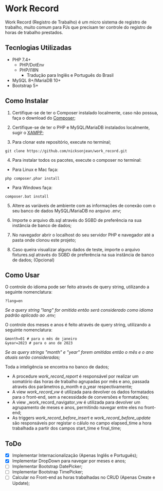 # Work Record

Work Record (Registro de Trabalho) é um micro sistema de registro de trabalho, muito comum para PJs que precisam ter controle do registro de horas de trabalho prestados.

## Tecnlogias Utilizadas

* PHP 7.4+
  * PHP/DotEnv
  * PHP/I18N
    * Tradução para Inglês e Português do Brasil
* MySQL 8+/MariaDB 10+
* Bootstrap 5+

## Como Instalar

1) Certifique-se de ter o Composer instalado localmente, caso não possua, faça o download do [Composer](https://getcomposer.org/download/);

2) Certifique-se de ter o PHP e MySQL/MariaDB instalados localmente, sugir o [XAMPP](https://www.apachefriends.org/pt_br/download.html);

3) Para clonar este repositório, execute no terminal;

```#!/bin/bash
git clone https://github.com/nicksonjean/work_record.git
```

4) Para instalar todos os pacotes, execute o composer no terminal:

* Para Linux e Mac faça:

```#!/bin/bash
php composer.phar install
```

* Para Windows faça:

```#!/bin/bash
composer.bat install
```

5) Altere as variáveis de ambiente com as informações de conexão com o seu banco de dados MySQL/MariaDB no arquivo .env;

6) Importe o arquivo db.sql através do SGBD de preferência na sua instância de banco de dados;

7) No navegador abrir o localhost do seu servidor PHP e navegador até a pasta onde clonou este projeto;

8) Caso queira visualizar alguns dados de teste, importe o arquivo fixtures.sql através do SGBD de preferência na sua instância de banco de dados; (Opcional)

## Como Usar

O controle do idioma pode ser feito através de query string, utilizando a seguinte nomenclatura:

```text
?lang=en
```

_Se a query string "lang" for omitida então será considerado como idioma padrão aplicado ao .env;_

O controle dos meses e anos é feito através de query string, utilizando a seguinte nomenclatura:

```text
&month=01 # para o mês de janeiro
&year=2023 # para o ano de 2023
```

_Se as query strings "month" e "year" forem omitidas então o mês e o ano atuais serão consideradas;_

Toda a inteligência se encontra no banco de dados;

* A procedure _work_record_report_ é responsável por realizar um somatório das horas de trabalho agrupadas por mês e ano, passada através dos parâmetros p_month e p_year respectivamente;
* A view _work_record_vw_ é utilizada para devolver os dados formatados para o front-end, sem a necessidade de conversões e formatações;
* A view _work_record_navigator_vw é utilizada para devolver um agrupamento de meses e anos, permitindo navegar entre eles no front-end;
* As triggers _work_record_before_insert_ e _work_record_before_update_ são responsáveis por registar o cálulo no campo elapsed_time a hora trabalhada a partir dos campos start_time e final_time;

## ToDo

- [x] Implementar Internacionalização (Apenas Inglês e Português);
- [x] Implementar DropDown para navegar por meses e anos;
- [ ] Implementar Bootstrap DatePicker;
- [ ] Implementar Bootstrap TimePicker;
- [ ] Calcular no Front-end as horas trabalhadas no CRUD (Apenas Create e Update);
